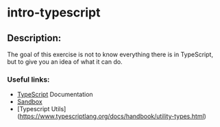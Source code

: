 # intro-typescript
 
 
## Description:
The goal of this exercise is not to know everything there is in TypeScript, but to give you an idea of what it can do.


### Useful links:
- [TypeScript](https://www.typescriptlang.org/) Documentation
- [Sandbox](https://www.typescriptlang.org/play)
- [Typescript Utils] (https://www.typescriptlang.org/docs/handbook/utility-types.html)

